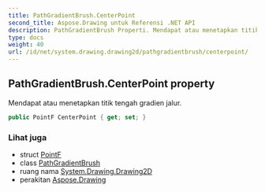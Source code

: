 ```yaml
---
title: PathGradientBrush.CenterPoint
second_title: Aspose.Drawing untuk Referensi .NET API
description: PathGradientBrush Properti. Mendapat atau menetapkan titik tengah gradien jalur.
type: docs
weight: 40
url: /id/net/system.drawing.drawing2d/pathgradientbrush/centerpoint/
---
```

## PathGradientBrush.CenterPoint property

Mendapat atau menetapkan titik tengah gradien jalur.

```csharp
public PointF CenterPoint { get; set; }
```

### Lihat juga

* struct [PointF](../../../system.drawing/pointf/)
* class [PathGradientBrush](../)
* ruang nama [System.Drawing.Drawing2D](../../pathgradientbrush/)
* perakitan [Aspose.Drawing](../../../)


